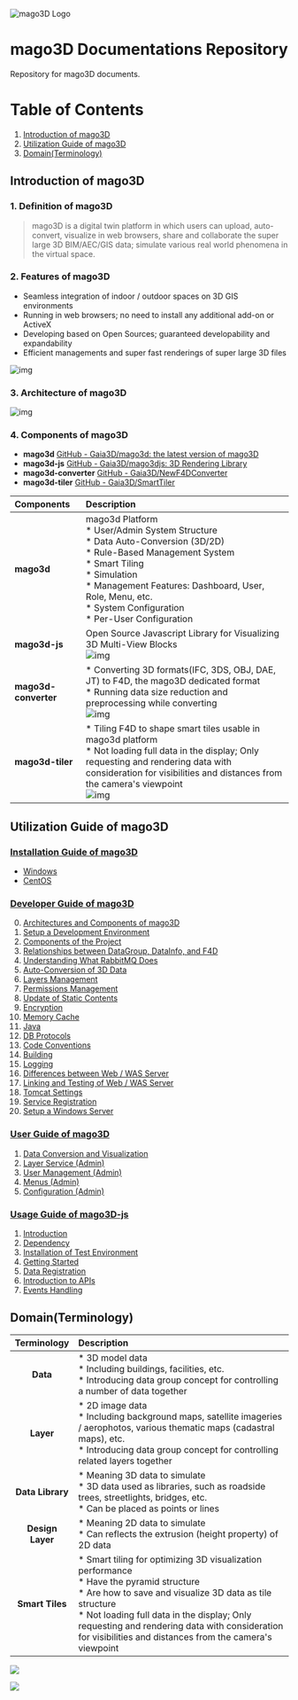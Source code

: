 ![mago3D Logo](./images/mago3D_Logo_v25.png)
# mago3D Documentations Repository

Repository for mago3D documents. 

# Table of Contents

1. [Introduction of mago3D](#Introduction-of-mago3D)
2. [Utilization Guide of mago3D](#Utilization-Guide-of-mago3D)
3. [Domain(Terminology)](#DomainTerminology)


## Introduction of mago3D 

### **1. Definition of mago3D**

> mago3D is a digital twin platform in which users can upload, auto-convert, visualize in web browsers, share and collaborate the super large 3D BIM/AEC/GIS data; simulate various real world phenomena in the virtual space.

### **2. Features of mago3D** 

- Seamless integration of indoor / outdoor spaces on 3D GIS environments
- Running in web browsers; no need to install any additional add-on or ActiveX
- Developing based on Open Sources; guaranteed developability and expandability
- Efficient managements and super fast renderings of super large 3D files

![img](./images/mago1_english.png)

### **3. Architecture of mago3D**

![img](./images/mago2_english.png)

### **4. Components of mago3D**

- **mago3d** [GitHub - Gaia3D/mago3d: the latest version of mago3D](https://github.com/Gaia3D/mago3d) 
- **mago3d-js** [GitHub - Gaia3D/mago3djs: 3D Rendering Library](https://github.com/Gaia3D/mago3djs) 
- **mago3d-converter** [GitHub - Gaia3D/NewF4DConverter](https://github.com/Gaia3D/NewF4DConverter) 
- **mago3d-tiler** [GitHub - Gaia3D/SmartTiler](https://github.com/Gaia3D/SmartTiler) 

 

| **Components**       | **Description**                                                     |
| :------------------- | :----------------------------------------------------------- |
| **mago3d**           | mago3d Platform<br />* User/Admin System Structure<br />* Data Auto-Conversion (3D/2D)<br />* Rule-Based Management System<br />* Smart Tiling<br />* Simulation<br />* Management Features: Dashboard, User, Role, Menu, etc.<br />* System Configuration<br />* Per-User Configuration |
| **mago3d-js**        | Open Source Javascript Library for Visualizing 3D Multi-View Blocks<br />![img](./images/mago3.png) |
| **mago3d-converter** | * Converting 3D formats(IFC, 3DS, OBJ, DAE, JT) to F4D, the mago3D dedicated format<br />* Running data size reduction and preprocessing while converting<br />![img](./images/mago4.png) |
| **mago3d-tiler**     | * Tiling F4D to shape smart tiles usable in mago3d platform<br />* Not loading full data in the display; Only requesting and rendering data with consideration for visibilities and distances from the camera's viewpoint<br />![img](./images/mago5.png) |

## Utilization Guide of mago3D

### [Installation Guide of mago3D](./installation_guide.md)

  * [Windows](./windows_installation.md)
  * [CentOS](./linux_installation.md)

### [Developer Guide of mago3D](./developer_guide.md)

0. [Architectures and Components of mago3D](./developer_guide.md#0-Architectures-and-Components-of-mago3D)
1. [Setup a Development Environment](./developer_guide.md#1-Setup-a-Development-Environment)
2. [Components of the Project](./developer_guide.md#2-Components-of-the-Project)
3. [Relationships between DataGroup, DataInfo, and F4D](./developer_guide.md#3-Relationships-between-DataGroup-DataInfo-and-F4D)
4. [Understanding What RabbitMQ Does](./developer_guide.md#4-Understanding-What-RabbitMQ-Does)
5. [Auto-Conversion of 3D Data](./developer_guide.md#5-Auto-Conversion-of-3D-Data)
6. [Layers Management](./developer_guide.md#6-Layers-Management)
7. [Permissions Management](./developer_guide.md#7-Permissions-Management)
8. [Update of Static Contents](./developer_guide.md#8-Update-of-Static-Contents)
9. [Encryption](./developer_guide.md#9-Encryption)
10. [Memory Cache](./developer_guide.md#10-Memory-Cache)
11. [Java](./developer_guide.md#11-Java)
12. [DB Protocols](./developer_guide.md#12-DB-Protocols)
13. [Code Conventions](./developer_guide.md#13-Code-Conventions)
14. [Building](./developer_guide.md#14-Building)
15. [Logging](./developer_guide.md#15-Logging)
16. [Differences between Web / WAS Server](./developer_guide.md#16-Differences-between-Web-WAS-Server)
17. [Linking and Testing of Web / WAS Server](./developer_guide.md#17-Linking-and-Testing-of-Web-WAS-Server)
18. [Tomcat Settings](./developer_guide.md#18-Tomcat-Settings)
19. [Service Registration](./developer_guide.md#19-Service-Registration)
20. [Setup a Windows Server](./developer_guide.md#20-Setup-a-Windows-Server)

### [User Guide of mago3D](./user_guide.md)

1. [Data Conversion and Visualization](./user_guide.md#1-Data-Conversion-and-Visualization)
2. [Layer Service (Admin)](./user_guide.md#2-Layer-Service-Admin)
3. [User Management (Admin)](./user_guide.md#3-User-Management-Admin)
4. [Menus (Admin)](./user_guide.md#4-Menus-Admin)
5. [Configuration (Admin)](./user_guide.md#5-Configuration-Admin)

### [Usage Guide of mago3D-js](./mago3d-js.md)

1. [Introduction](./mago3d-js.md#1-Introduction)
2. [Dependency](./mago3d-js.md#2-Dependency)
3. [Installation of Test Environment](./mago3d-js.md#3-Installation-of-Test-Environment)
4. [Getting Started](./mago3d-js.md#4-Getting-Started)
5. [Data Registration](./mago3d-js.md#5-Data-Registration)
6. [Introduction to APIs](./mago3d-js.md#6-Introduction-to-APIs)
7. [Events Handling](./mago3d-js.md#7-Events-Handling)

## Domain(Terminology)

|    **Terminology**    | **Description**                                              |
| :-------------------: | :----------------------------------------------------------- |
|      **Data**       | * 3D model data  <br />* Including buildings, facilities, etc.<br />* Introducing data group concept for controlling a number of data together |
|      **Layer**       | * 2D image data<br />* Including background maps, satellite imageries / aerophotos, various thematic maps (cadastral maps), etc.<br />* Introducing data group concept for controlling related layers together |
| **Data Library** | * Meaning 3D data to simulate<br />* 3D data used as libraries, such as roadside trees, streetlights, bridges, etc.<br />* Can be placed as points or lines |
|   **Design Layer**   | * Meaning 2D data to simulate<br />* Can reflects the extrusion (height property) of 2D data |
|    **Smart Tiles**    | * Smart tiling for optimizing 3D visualization performance<br />* Have the pyramid structure<br />* Are how to save and visualize 3D data as tile structure<br />* Not loading full data in the display; Only requesting and rendering data with consideration for visibilities and distances from the camera's viewpoint |

![](./images/9de76378-b910-4658-84e2-b80bd9b90b01_english.png)

![](./images/ac3cdd08-1095-427d-a981-bd19b3b0acbf_english.png)

